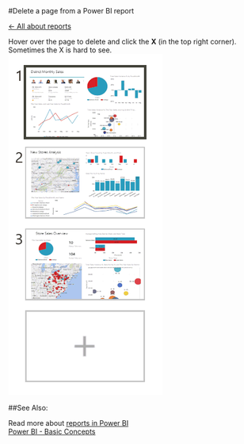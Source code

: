<properties pageTitle="Delete a page from a Power BI report" description="Delete a page from a Power BI report" services="powerbi" documentationCenter="" authors="v-anpasi" manager="mblythe" editor=""/>
<tags ms.service="powerbi" ms.devlang="NA" ms.topic="article" ms.tgt_pltfrm="NA" ms.workload="powerbi" ms.date="06/26/2015" ms.author="v-anpasi"/>
#Delete a page from a Power BI report

[← All about reports](https://support.powerbi.com/knowledgebase/topics/65157-all-about-reports)

Hover over the page to delete and click the **X** (in the top right corner).  Sometimes the X is hard to see.  
![](media/powerbi-service-delete-a-page-from-a-report/delete.gif)  
 
##See Also:

Read more about [reports in Power BI](http://support.powerbi.com/knowledgebase/articles/425684-reports-in-power-bi)  
[Power BI - Basic Concepts](http://support.powerbi.com/knowledgebase/articles/487029-power-bi-preview-basic-concepts)﻿